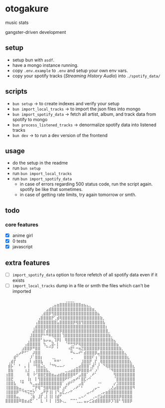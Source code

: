 # otogakure

music stats

gangster-driven development

## setup

- setup bun with `asdf`.
- have a mongo instance running.
- copy `.env.example` to `.env` and setup your own env vars.
- copy your spotify tracks (_Streaming History Audio_) into `./spotify_data/`

## scripts

- `bun setup` -> to create indexes and verify your setup
- `bun import_local_tracks` -> to import the json files into mongo
- `bun import_spotify_data` -> fetch all artist, album, and track data from spotify to mongo
- `bun process_listened_tracks` -> denormalize spotify data into listened tracks
- `bun dev` -> to run a dev version of the frontend

## usage

- do the setup in the readme
- run `bun setup`
- run `bun import_local_tracks`
- run `bun import_spotify_data`
  - in case of errors regarding 500 status code, run the script again. spotify be like that sometimes.
  - in case of getting rate limits, try again tomorrow or smth.

## todo

### core features

- [x] anime girl
- [x] 0 tests
- [x] javascript

## extra features

- [ ] `import_spotify_data` option to force refetch of all spotify data even if it exists
- [ ] `import_local_tracks` dump in a file or smth the files which can't be imported

```
⠀⠀⠀⠀⠀⠀⠀⠀⠀⠀⠀⠀⠀⠀⠀⠀⠀⠀⠀⠀⠀⠀⢀⣀⣀⡀⠀⠀⠀⠀⠀⠀⠀⠀⠀⠀⠀⠀⠀⠀⠀⠀⠀⠀⠀⠀⠀⠀
⠀⠀⠀⠀⠀⠀⠀⠀⠀⠀⠀⠀⠀⠀⠀⠀⠀⢀⣤⣶⣿⣿⣿⣿⣿⣿⣿⣿⣶⣦⣄⡀⠀⠀⠀⠀⠀⠀⠀⠀⠀⠀⠀⠀⠀⠀⠀⠀
⠀⠀⠀⠀⠀⠀⠀⠀⠀⠀⠀⠀⠀⠀⠀⣠⣾⣿⣿⣿⣿⣿⣿⣿⣿⣿⣿⣿⣿⣿⣿⣿⣶⡀⠀⠀⠀⠀⠀⠀⠀⠀⠀⠀⠀⠀⠀⠀
⠀⠀⠀⠀⠀⠀⠀⠀⠀⠀⠀⠀⠀⢀⣾⣿⡿⢻⣿⣿⣿⣿⣿⣿⣿⣿⣿⣿⣿⣿⣿⣿⣿⣿⣦⠀⠀⠀⠀⠀⠀⠀⠀⠀⠀⠀⠀⠀
⠀⠀⠀⠀⠀⠀⠀⠀⠀⠀⠀⠀⢠⣿⣿⣿⣿⡟⢁⣾⢿⣿⣿⣿⣿⣿⣿⣿⣿⣿⣿⣿⣿⣿⣿⣷⡀⠀⠀⠀⠀⠀⠀⠀⠀⠀⠀⠀
⠀⠀⠀⠀⠀⠀⠀⠀⠀⠀⠀⢠⣿⣿⣿⣿⣿⣿⣿⣥⣿⣿⣿⣿⣿⡿⢿⣿⢻⣿⣿⣿⣿⣿⣿⣿⣧⠀⠀⠀⠀⠀⠀⠀⠀⠀⠀⠀
⠀⠀⠀⠀⠀⠀⠀⠀⠀⠀⢀⣾⣿⣿⣿⣿⣿⣿⣿⣿⣿⣿⣿⣿⣿⣿⣿⣿⣿⣿⣿⣿⣿⣿⣿⣿⣿⡆⠀⠀⠀⠀⠀⠀⠀⠀⠀⠀
⠀⠀⠀⠀⠀⠀⠀⠀⠀⠀⣼⣿⣿⣿⡏⣾⣿⣿⣿⣿⡿⣿⣿⣿⣿⣿⣿⣿⣿⣿⣿⣿⣿⣿⣿⣿⣿⣿⡀⠀⠀⠀⠀⠀⠀⠀⠀⠀
⠀⠀⠀⠀⠀⠀⠀⠀⠀⣸⣿⣿⣿⡟⠓⠛⠿⢿⣿⣿⡇⢹⣿⣿⣿⣿⣿⣿⣿⣿⣿⣿⣿⣿⣿⣿⣿⣿⣷⡀⠀⠀⠀⠀⠀⠀⠀⠀
⠀⠀⠀⠀⠀⠀⠀⠀⢀⣿⣿⣿⣿⠃⣦⡤⣤⡀⢹⡿⡇⠀⢿⣿⣿⣿⣿⣿⣿⣿⣿⣿⣿⣿⣿⣿⣿⣿⣿⣷⣄⠀⠀⠀⠀⠀⠀⠀
⠀⠀⠀⠀⠀⠀⠀⢠⣾⣿⣿⣿⣿⠀⢳⡀⢀⣽⠄⡇⠀⠀⠈⠛⢛⡻⠟⢿⣿⣿⣿⣿⣿⣿⣿⣿⣿⣿⣿⣿⣿⣦⠀⠀⠀⠀⠀⠀
⠀⠀⠀⠀⠀⠀⣰⣿⣿⡿⠛⣿⣿⠀⠀⠉⠉⠋⠀⠃⠀⠀⠀⠰⣟⠃⠒⢶⣝⣿⣿⣿⣿⣿⡿⣿⣿⣿⣿⣿⣿⣿⣷⡀⠀⠀⠀⠀
⠀⠀⠀⠀⣀⡴⠟⠋⠁⠀⡼⣿⣿⠀⠀⠀⠀⠀⠀⠀⠀⠀⠀⠀⠛⠦⠤⠞⠃⣾⣿⣿⣿⡿⣤⣿⣿⣿⣿⣿⣿⣿⣿⣿⣄⠀⠀⠀
⠀⠀⠀⣾⠋⠀⠀⠀⠀⡸⠁⣿⣿⡆⠀⠀⠀⢀⡀⠀⠀⠀⠀⠀⢀⠀⠀⠀⠀⣿⣿⣿⠏⢰⠈⣿⣿⣿⣿⣿⣿⣿⣿⣿⣿⣆⠀⠀
⠀⢀⣾⡏⠀⠀⠀⠀⢀⠇⢰⣿⣿⣧⠀⠀⢀⠀⠛⠛⠁⠀⠀⠀⠀⠀⠀⠀⣸⣿⣿⡟⢀⡏⢀⢿⣿⣿⣿⣿⣿⣿⣿⣿⣿⣿⣆⠀
⠀⣾⡧⠁⠀⠃⠀⡄⢸⠀⠘⢻⣿⣬⣆⠀⠈⠙⠳⠤⠤⠔⠀⠀⠀⠀⣀⣴⣿⣿⣿⢁⡾⠁⡜⠀⠙⢿⣿⣿⣿⣿⣿⣿⣿⣿⣿⣆
⠀⣿⣷⠀⠀⠀⠀⢰⣸⠀⢀⢸⣿⣿⣿⣧⡀⠀⠀⠀⠀⠀⣀⣠⣴⣾⣿⡿⣿⣿⣿⠼⠁⡰⠁⠀⠀⠀⠈⠻⣿⣿⣿⣿⣿⣿⣿⣿
⢰⣿⣿⠀⠀⠀⠀⠀⢿⠀⠸⠊⣿⣿⣟⣿⣿⣶⣤⣴⣾⣿⣾⣿⣿⠿⠋⣠⣿⣿⠁⢀⠞⠁⠀⠀⠀⠀⠀⠀⢻⣿⣿⣿⣿⣿⣿⣿
⢸⣿⣟⠀⠀⢀⣀⠀⢸⡆⠀⡇⢻⣿⣿⣿⣿⣿⣿⣿⣿⣿⠟⠋⢁⣤⠞⠃⣿⣏⠔⠃⠀⠀⠀⠀⠀⠀⠀⠀⠈⣿⣿⣿⣿⣿⣿⣿
⢸⣿⣿⣧⠀⠈⠛⠀⠀⠳⣀⣤⣼⣿⣿⣿⣿⣿⣿⣿⣿⠁⢠⡾⠋⠁⠀⣠⣿⠁⠀⠀⠀⠀⠐⠂⠀⠀⠀⠀⡔⣹⣿⣿⣿⣿⣿⣿
⢸⣿⣿⣿⣷⣤⣀⠀⠀⠀⡉⡟⢿⠉⣻⣿⢿⣿⣿⣿⠃⣰⠏⠀⠀⡠⠞⠁⠃⠀⠀⠀⢀⡤⠒⠀⠀⠀⢀⣜⣴⣿⣿⣿⣿⣿⣿⠻
⢸⣿⣿⣿⡿⠉⠙⠻⢭⣛⡳⠁⠀⣠⠟⡟⢸⡇⢸⠙⣤⣏⡠⠔⠋⠀⠀⠀⠀⠀⣠⠔⠋⠀⠀⢀⡤⣶⣿⣿⣿⣿⣿⣿⣿⣿⣿⠀
⢸⣿⣿⣿⣤⡀⠀⠀⠀⢈⣷⠀⣸⡏⢀⡇⢸⡇⢸⣾⠋⠀⠀⠀⠀⠀⠀⣀⠤⠊⠀⠀⢀⠤⣚⣵⣾⣿⣿⣿⣿⣿⡿⣿⣿⣿⣿⠀
⣿⣿⣿⣿⣿⠿⣿⣶⣴⣟⠁⠈⠀⣇⠀⠇⢸⠀⢸⣻⡷⢄⡀⠀⠉⠉⢁⣀⡀⣤⡤⣊⣵⣾⣿⣿⣿⣿⡿⡹⢹⣿⠃⢻⣿⣿⡿⠀
```
